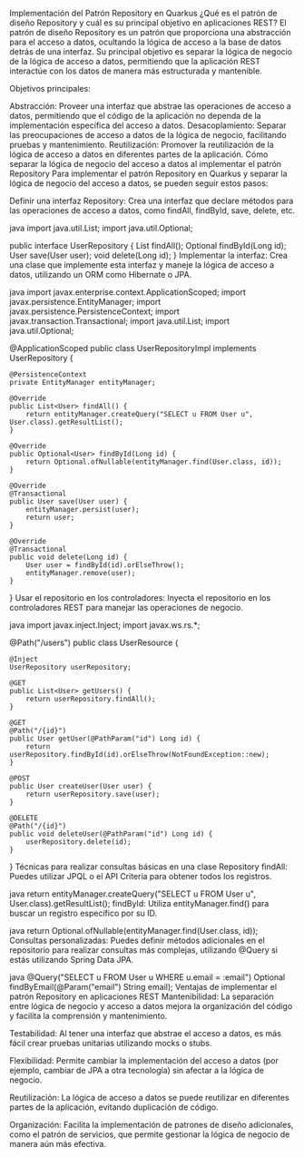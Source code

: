   Implementación del Patrón Repository en Quarkus
¿Qué es el patrón de diseño Repository y cuál es su principal objetivo en aplicaciones REST?
El patrón de diseño Repository es un patrón que proporciona una abstracción para el acceso a datos, ocultando la lógica de acceso a la base de datos detrás de una interfaz. Su principal objetivo es separar la lógica de negocio de la lógica de acceso a datos, permitiendo que la aplicación REST interactúe con los datos de manera más estructurada y mantenible.

Objetivos principales:

Abstracción: Proveer una interfaz que abstrae las operaciones de acceso a datos, permitiendo que el código de la aplicación no dependa de la implementación específica del acceso a datos.
Desacoplamiento: Separar las preocupaciones de acceso a datos de la lógica de negocio, facilitando pruebas y mantenimiento.
Reutilización: Promover la reutilización de la lógica de acceso a datos en diferentes partes de la aplicación.
Cómo separar la lógica de negocio del acceso a datos al implementar el patrón Repository
Para implementar el patrón Repository en Quarkus y separar la lógica de negocio del acceso a datos, se pueden seguir estos pasos:

Definir una interfaz Repository: Crea una interfaz que declare métodos para las operaciones de acceso a datos, como findAll, findById, save, delete, etc.

java
import java.util.List;
import java.util.Optional;

public interface UserRepository {
    List<User> findAll();
    Optional<User> findById(Long id);
    User save(User user);
    void delete(Long id);
}
Implementar la interfaz: Crea una clase que implemente esta interfaz y maneje la lógica de acceso a datos, utilizando un ORM como Hibernate o JPA.

java
import javax.enterprise.context.ApplicationScoped;
import javax.persistence.EntityManager;
import javax.persistence.PersistenceContext;
import javax.transaction.Transactional;
import java.util.List;
import java.util.Optional;

@ApplicationScoped
public class UserRepositoryImpl implements UserRepository {

    @PersistenceContext
    private EntityManager entityManager;

    @Override
    public List<User> findAll() {
        return entityManager.createQuery("SELECT u FROM User u", User.class).getResultList();
    }

    @Override
    public Optional<User> findById(Long id) {
        return Optional.ofNullable(entityManager.find(User.class, id));
    }

    @Override
    @Transactional
    public User save(User user) {
        entityManager.persist(user);
        return user;
    }

    @Override
    @Transactional
    public void delete(Long id) {
        User user = findById(id).orElseThrow();
        entityManager.remove(user);
    }
}
Usar el repositorio en los controladores: Inyecta el repositorio en los controladores REST para manejar las operaciones de negocio.

java
import javax.inject.Inject;
import javax.ws.rs.*;

@Path("/users")
public class UserResource {

    @Inject
    UserRepository userRepository;

    @GET
    public List<User> getUsers() {
        return userRepository.findAll();
    }

    @GET
    @Path("/{id}")
    public User getUser(@PathParam("id") Long id) {
        return userRepository.findById(id).orElseThrow(NotFoundException::new);
    }

    @POST
    public User createUser(User user) {
        return userRepository.save(user);
    }

    @DELETE
    @Path("/{id}")
    public void deleteUser(@PathParam("id") Long id) {
        userRepository.delete(id);
    }
}
Técnicas para realizar consultas básicas en una clase Repository
findAll: Puedes utilizar JPQL o el API Criteria para obtener todos los registros.

java
return entityManager.createQuery("SELECT u FROM User u", User.class).getResultList();
findById: Utiliza entityManager.find() para buscar un registro específico por su ID.

java
return Optional.ofNullable(entityManager.find(User.class, id));
Consultas personalizadas: Puedes definir métodos adicionales en el repositorio para realizar consultas más complejas, utilizando @Query si estás utilizando Spring Data JPA.

java
@Query("SELECT u FROM User u WHERE u.email = :email")
Optional<User> findByEmail(@Param("email") String email);
Ventajas de implementar el patrón Repository en aplicaciones REST
Mantenibilidad: La separación entre lógica de negocio y acceso a datos mejora la organización del código y facilita la comprensión y mantenimiento.

Testabilidad: Al tener una interfaz que abstrae el acceso a datos, es más fácil crear pruebas unitarias utilizando mocks o stubs.

Flexibilidad: Permite cambiar la implementación del acceso a datos (por ejemplo, cambiar de JPA a otra tecnología) sin afectar a la lógica de negocio.

Reutilización: La lógica de acceso a datos se puede reutilizar en diferentes partes de la aplicación, evitando duplicación de código.

Organización: Facilita la implementación de patrones de diseño adicionales, como el patrón de servicios, que permite gestionar la lógica de negocio de manera aún más efectiva.